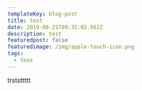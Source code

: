 ```yaml
---
templateKey: blog-post
title: test
date: 2019-08-21T09:35:02.562Z
description: test
featuredpost: false
featuredimage: /img/apple-touch-icon.png
tags:
  - teas
---
```

trststtttt
